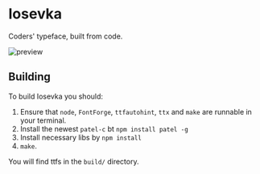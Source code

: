 Iosevka
=======

Coders' typeface, built from code.

![preview](http://ooo.0o0.ooo/2015/10/21/5627399ca9f60.png)

Building
--------

To build Iosevka you should:

1. Ensure that `node`, `FontForge`, `ttfautohint`, `ttx` and `make` are runnable in your terminal.
2. Install the newest `patel-c` bt `npm install patel -g`
3. Install necessary libs by `npm install`
4. `make`.

You will find ttfs in the `build/` directory.
